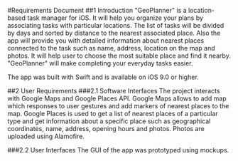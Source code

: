 #Requirements Document
##1 Introduction
"GeoPlanner" is a location-based task manager for iOS. It will help you organize your plans by associating tasks with particular locations. The list of tasks will be divided by days and sorted by distance to the nearest associated place. Also the app will provide you with detailed information about nearest places connected to the task such as name, address, location on the map and photos. It will help user to choose the most suitable place and find it nearby. "GeoPlanner" will make completing your everyday tasks easier.   

The app was built with Swift and is available on iOS 9.0 or higher.

##2 User Requirements
###2.1 Software Interfaces
The project interacts with Google Maps and Google Places API. Google Maps allows to add map which responses to user gestures and add markers of nearest places to the map. Google Places is used to get a list of nearest places of a particular type and get information about a specific place such as geographical coordinates, name, address, opening hours and photos. Photos are uploaded using Alamofire.

###2.2 User Interfaces
The GUI of the app was prototyped using mockups. 